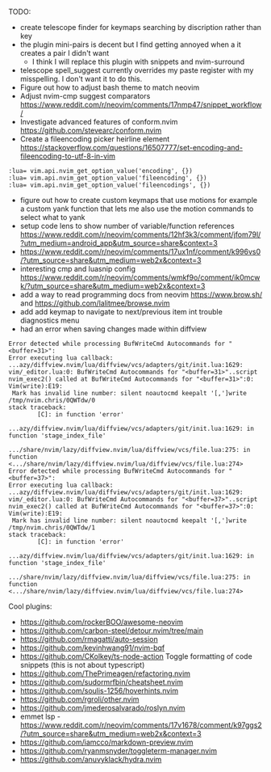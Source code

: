 TODO:
- create telescope finder for keymaps searching by discription rather than key
- the plugin mini-pairs is decent but I find getting annoyed when a it creates a pair I didn't want
    - I think I will replace this plugin with snippets and nvim-surround 
- telescope spell_suggest currently overrides my paste register with my misspelling. I don't want it to do this.
- Figure out how to adjust bash theme to match neovim
- Adjust nvim-cmp suggest comparators https://www.reddit.com/r/neovim/comments/17nmp47/snippet_workflow/
- Investigate advanced features of conform.nvim https://github.com/stevearc/conform.nvim 
- Create a fileencoding picker heirline element https://stackoverflow.com/questions/16507777/set-encoding-and-fileencoding-to-utf-8-in-vim
```
:lua= vim.api.nvim_get_option_value('encoding', {})
:lua= vim.api.nvim_get_option_value('fileencoding', {})
:lua= vim.api.nvim_get_option_value('fileencodings', {})
```
- figure out how to create custom keymaps that use motions for example a custom yank function that lets me also use the motion commands to select what to yank
- setup code lens to show number of variable/function references https://www.reddit.com/r/neovim/comments/12hf3k3/comment/jfom79l/?utm_medium=android_app&utm_source=share&context=3
- https://www.reddit.com/r/neovim/comments/17ux1nf/comment/k996vs0/?utm_source=share&utm_medium=web2x&context=3
- interesting cmp and luasnip config https://www.reddit.com/r/neovim/comments/wmkf9o/comment/ik0mcwk/?utm_source=share&utm_medium=web2x&context=3
- add a way to read programming docs from neovim https://www.brow.sh/ and https://github.com/lalitmee/browse.nvim
- add add keymap to navigate to next/previous item int trouble diagnostics menu
- had an error when saving changes made within diffview
```log
Error detected while processing BufWriteCmd Autocommands for "<buffer=31>":
Error executing lua callback: ...azy/diffview.nvim/lua/diffview/vcs/adapters/git/init.lua:1629: vim/_editor.lua:0: BufWriteCmd Autocommands for "<buffer=31>"..script nvim_exec2() called at BufWriteCmd Autocommands for "<buffer=31>":0: Vim(write):E19:
 Mark has invalid line number: silent noautocmd keepalt '[,']write /tmp/nvim.chris/0QWTdw/0
stack traceback:
        [C]: in function 'error'
        ...azy/diffview.nvim/lua/diffview/vcs/adapters/git/init.lua:1629: in function 'stage_index_file'
        .../share/nvim/lazy/diffview.nvim/lua/diffview/vcs/file.lua:275: in function <.../share/nvim/lazy/diffview.nvim/lua/diffview/vcs/file.lua:274>
Error detected while processing BufWriteCmd Autocommands for "<buffer=37>":
Error executing lua callback: ...azy/diffview.nvim/lua/diffview/vcs/adapters/git/init.lua:1629: vim/_editor.lua:0: BufWriteCmd Autocommands for "<buffer=37>"..script nvim_exec2() called at BufWriteCmd Autocommands for "<buffer=37>":0: Vim(write):E19:
 Mark has invalid line number: silent noautocmd keepalt '[,']write /tmp/nvim.chris/0QWTdw/1
stack traceback:
        [C]: in function 'error'
        ...azy/diffview.nvim/lua/diffview/vcs/adapters/git/init.lua:1629: in function 'stage_index_file'
        .../share/nvim/lazy/diffview.nvim/lua/diffview/vcs/file.lua:275: in function <.../share/nvim/lazy/diffview.nvim/lua/diffview/vcs/file.lua:274>
```

Cool plugins:
- https://github.com/rockerBOO/awesome-neovim
- https://github.com/carbon-steel/detour.nvim/tree/main
- https://github.com/rmagatti/auto-session
- https://github.com/kevinhwang91/nvim-bqf
- https://github.com/CKolkey/ts-node-action Toggle formatting of code snippets (this is not about typescript) 
- https://github.com/ThePrimeagen/refactoring.nvim
- https://github.com/sudormrfbin/cheatsheet.nvim
- https://github.com/soulis-1256/hoverhints.nvim 
- https://github.com/rgroli/other.nvim
- https://github.com/jmederosalvarado/roslyn.nvim
- emmet lsp - https://www.reddit.com/r/neovim/comments/17v1678/comment/k97ggs2/?utm_source=share&utm_medium=web2x&context=3
- https://github.com/iamcco/markdown-preview.nvim
- https://github.com/ryanmsnyder/toggleterm-manager.nvim
- https://github.com/anuvyklack/hydra.nvim

